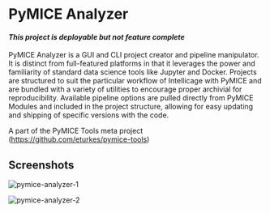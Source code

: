 <!---
    This file is part of pymice-analyzer.
    Copyright (C) 2018-2019  Emir Turkes

    This program is free software: you can redistribute it and/or modify
    it under the terms of the GNU General Public License as published by
    the Free Software Foundation, either version 3 of the License, or
    (at your option) any later version.

    This program is distributed in the hope that it will be useful,
    but WITHOUT ANY WARRANTY; without even the implied warranty of
    MERCHANTABILITY or FITNESS FOR A PARTICULAR PURPOSE.  See the
    GNU General Public License for more details.

    You should have received a copy of the GNU General Public License
    along with this program.  If not, see <http://www.gnu.org/licenses/>.

    Emir Turkes can be contacted at eturkes@bu.edu
-->

# PyMICE Analyzer
#### *This project is deployable but not feature complete*

PyMICE Analyzer is a GUI and CLI project creator and pipeline manipulator. It is
distinct from full-featured platforms in that it leverages the power and familiarity of
standard data science tools like Jupyter and Docker. Projects are structured to suit the
particular workflow of Intellicage with PyMICE and are bundled with a variety of
utilities to encourage proper archivial for reproducibility. Available pipeline options
are pulled directly from PyMICE Modules and included in the project structure, allowing
for easy updating and shipping of specific versions with the code.

A part of the PyMICE Tools meta project (https://github.com/eturkes/pymice-tools)

## Screenshots

![pymice-analyzer-1](https://user-images.githubusercontent.com/25193231/47751184-7d7ebc00-dc67-11e8-87a8-10644b765930.png)

![pymice-analyzer-2](https://user-images.githubusercontent.com/25193231/47751225-94251300-dc67-11e8-87b9-f22d4c07f776.png)
